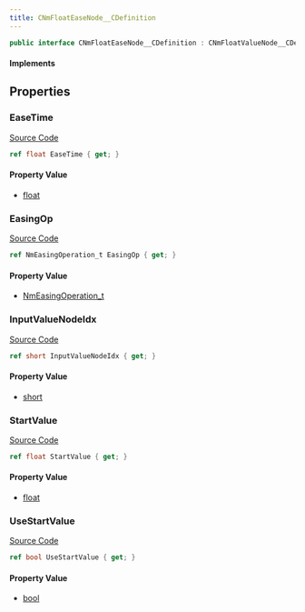 ```yaml
---
title: CNmFloatEaseNode__CDefinition
---
```


```csharp
public interface CNmFloatEaseNode__CDefinition : CNmFloatValueNode__CDefinition, CNmValueNode__CDefinition, CNmGraphNode__CDefinition, ISchemaClass<CNmGraphNode__CDefinition>, ISchemaClass<CNmValueNode__CDefinition>, ISchemaClass<CNmFloatValueNode__CDefinition>, ISchemaClass<CNmFloatEaseNode__CDefinition>, ISchemaField, ISchemaClass, INativeHandle
```

#### Implements

## Properties

### EaseTime

[Source Code](https://github.com/swiftly-solution/swiftlys2/blob/beta/managed/src/SwiftlyS2.Generated/Schemas/Interfaces/CNmFloatEaseNode__CDefinition.cs#L16)

```csharp
ref float EaseTime { get; }
```

#### Property Value

- [float](https://learn.microsoft.com/dotnet/api/system.single)

### EasingOp

[Source Code](https://github.com/swiftly-solution/swiftlys2/blob/beta/managed/src/SwiftlyS2.Generated/Schemas/Interfaces/CNmFloatEaseNode__CDefinition.cs#L22)

```csharp
ref NmEasingOperation_t EasingOp { get; }
```

#### Property Value

- [NmEasingOperation_t](/docs/api/shared/schemadefinitions/nmeasingoperation_t)

### InputValueNodeIdx

[Source Code](https://github.com/swiftly-solution/swiftlys2/blob/beta/managed/src/SwiftlyS2.Generated/Schemas/Interfaces/CNmFloatEaseNode__CDefinition.cs#L20)

```csharp
ref short InputValueNodeIdx { get; }
```

#### Property Value

- [short](https://learn.microsoft.com/dotnet/api/system.int16)

### StartValue

[Source Code](https://github.com/swiftly-solution/swiftlys2/blob/beta/managed/src/SwiftlyS2.Generated/Schemas/Interfaces/CNmFloatEaseNode__CDefinition.cs#L18)

```csharp
ref float StartValue { get; }
```

#### Property Value

- [float](https://learn.microsoft.com/dotnet/api/system.single)

### UseStartValue

[Source Code](https://github.com/swiftly-solution/swiftlys2/blob/beta/managed/src/SwiftlyS2.Generated/Schemas/Interfaces/CNmFloatEaseNode__CDefinition.cs#L24)

```csharp
ref bool UseStartValue { get; }
```

#### Property Value

- [bool](https://learn.microsoft.com/dotnet/api/system.boolean)

